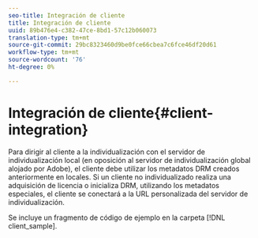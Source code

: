 ```yaml
---
seo-title: Integración de cliente
title: Integración de cliente
uuid: 89b476e4-c382-47ce-8bd1-57c12b060073
translation-type: tm+mt
source-git-commit: 29bc8323460d9be0fce66cbea7c6fce46df20d61
workflow-type: tm+mt
source-wordcount: '76'
ht-degree: 0%

---
```



# Integración de cliente{#client-integration}

Para dirigir al cliente a la individualización con el servidor de individualización local (en oposición al servidor de individualización global alojado por Adobe), el cliente debe utilizar los metadatos DRM creados anteriormente en locales. Si un cliente no individualizado realiza una adquisición de licencia o inicializa DRM, utilizando los metadatos especiales, el cliente se conectará a la URL personalizada del servidor de individualización.

Se incluye un fragmento de código de ejemplo en la carpeta [!DNL client_sample].
